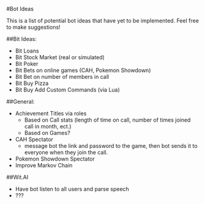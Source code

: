 #Bot Ideas

This is a list of potential bot ideas that have yet to be implemented.  Feel free to make suggestions!  

##Bit Ideas:
- Bit Loans
- Bit Stock Market (real or simulated)
- Bit Poker
- Bit Bets on online games (CAH, Pokemon Showdown)
- Bit Bet on number of members in call
- Bit Buy Pizza
- Bit Buy Add Custom Commands (via Lua)

##General:
- Achievement Titles via roles
    - Based on Call stats (length of time on call, number of times joined call in month, ect.)
    - Based on Games?
- CAH Spectator
    - message bot the link and password to the game, then bot sends it to everyone when they join the call.
- Pokemon Showdown Spectator
- Improve Markov Chain

##Wit.AI

- Have bot listen to all users and parse speech
- ???
